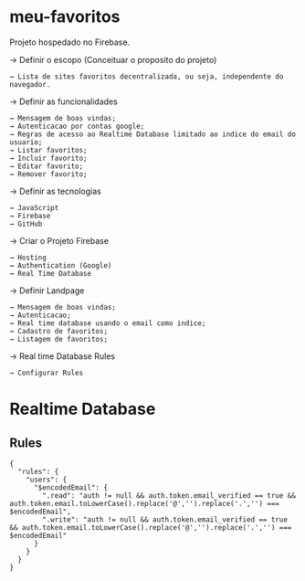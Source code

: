 # meu-favoritos
Projeto hospedado no Firebase. 

→ Definir o escopo (Conceituar o proposito do projeto)

    → Lista de sites favoritos decentralizada, ou seja, independente do navegador.

→ Definir as funcionalidades

    → Mensagem de boas vindas;
    → Autenticacao por contas google;
    → Regras de acesso ao Realtime Database limitado ao indice do email do usuario;
    → Listar favoritos;
    → Incluir favorito;
    → Editar favorito;
    → Remover favorito;

→ Definir as tecnologias

    → JavaScript
    → Firebase
    → GitHub

→ Criar o Projeto Firebase

    → Hosting
    → Authentication (Google)
    → Real Time Database

→ Definir Landpage

    → Mensagem de boas vindas;
    → Autenticacao;
    → Real time database usando o email como indice;
    → Cadastro de favoritos;
    → Listagem de favoritos;

→ Real time Database Rules

    → Configurar Rules

# Realtime Database

## Rules

```
{
  "rules": {
    "users": {
      "$encodedEmail": {
        ".read": "auth != null && auth.token.email_verified == true && auth.token.email.toLowerCase().replace('@','').replace('.','') === $encodedEmail",
        ".write": "auth != null && auth.token.email_verified == true  && auth.token.email.toLowerCase().replace('@','').replace('.','') === $encodedEmail"
      }
    }
  }
}
```
